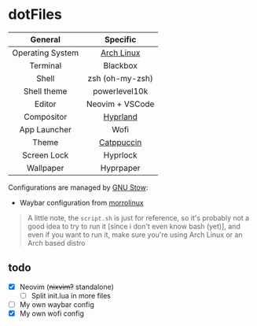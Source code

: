 # dotFiles
|General|Specific|
|:------------:|:--------:|
|Operating System|[Arch Linux](https://archlinux.org)|
|Terminal|Blackbox|
|Shell|zsh (oh-my-zsh)|
|Shell theme|powerlevel10k|
|Editor|Neovim + VSCode|
|Compositor|[Hyprland](https://hyprland.org)|
|App Launcher|Wofi|
|Theme|[Catppuccin](https://github.com/catppuccin)|
|Screen Lock|Hyprlock|
|Wallpaper|Hyprpaper|

Configurations are managed by [GNU Stow](https://www.gnu.org/software/stow):
- Waybar configuration from [morrolinux](https://github.com/morrolinux/LinuxRices)

> A little note, the `script.sh` is just for reference, so it's probably not a good idea to try to run it [since i don't even know bash (yet)], and even if you want to run it, make sure you're using Arch Linux or an Arch based distro

## todo
- [x] Neovim (~~nixvim?~~ standalone)
   - [ ] Split init.lua in more files
- [ ] My own waybar config
- [x] My own wofi config
